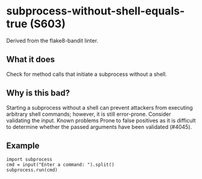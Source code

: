 # subprocess-without-shell-equals-true (S603)
Derived from the flake8-bandit linter.
## What it does
Check for method calls that initiate a subprocess without a shell.
## Why is this bad?
Starting a subprocess without a shell can prevent attackers from executing
arbitrary shell commands; however, it is still error-prone. Consider
validating the input.
Known problems
Prone to false positives as it is difficult to determine whether the
passed arguments have been validated (#4045).
## Example
```
import subprocess
cmd = input("Enter a command: ").split()
subprocess.run(cmd)
```